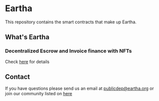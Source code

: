 # Eartha

This repository contains the smart contracts that make up Eartha.

## What's Eartha
### Decentralized Escrow and Invoice finance with NFTs

Check [here](https://eartha.org/) for details

## Contact

If you have questions please send us an email at publicdep@eartha.org or join our community listed on [here](https://eartha.org/)
